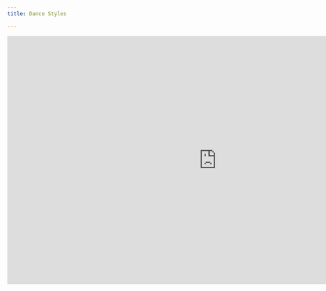 ```yaml
---
title: Dance Styles

---
```

<iframe src="https://docs.google.com/presentation/d/e/2PACX-1vQIF0VCuWvEEEgBobiEzy8mymwamFDlba5iqzfWr48kC-B5EOyjHur74-d1aEONk20Zp1yJwvZNcyhh/embed?start=false&loop=false&delayms=3000" frameborder="0" width="960" height="569" allowfullscreen="true" mozallowfullscreen="true" webkitallowfullscreen="true"></iframe>